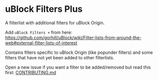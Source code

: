 # uBlock Filters Plus
A filterlist with additional filters for uBlock Origin.

Add `uBlock Filters +` from here: https://github.com/gorhill/uBlock/wiki/Filter-lists-from-around-the-web#external-filter-lists-of-interest

Contains filters specific to uBlock Origin (like popunder filters) and some filters that have not yet been added to other filterlists.

Open a new issue if you want a filter to be added/removed but read this first: [CONTRIBUTING.md](https://github.com/IDKwhattoputhere/uBlock-Filters-Plus/blob/master/CONTRIBUTING.md)
